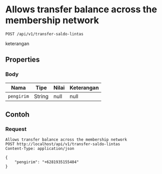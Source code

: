 # Allows transfer balance across the membership network
```http
POST /api/v1/transfer-saldo-lintas
```
keterangan
## Properties
### Body
Nama | Tipe | Nilai | Keterangan
--- | --- | --- | ---
<code>pengirim</code> | String | null | null

## Contoh

### Request
```http
Allows transfer balance across the membership network
POST http://localhost/api/v1/transfer-saldo-lintas
Content-Type: application/json

{
    "pengirim": "+6281935155404"
}
```
